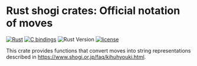 # Rust shogi crates: Official notation of moves
[![Rust](https://github.com/rust-shogi-crates/shogi_official_kifu/actions/workflows/rust.yml/badge.svg?branch=main)](https://github.com/rust-shogi-crates/shogi_official_kifu/actions/workflows/rust.yml?query=branch%3Amain)
[![C bindings](https://github.com/rust-shogi-crates/shogi_official_kifu/actions/workflows/c-bindings.yml/badge.svg?branch=main)](https://github.com/rust-shogi-crates/shogi_official_kifu/actions/workflows/c-bindings.yml?query=branch%3Amain)
![Rust Version](https://img.shields.io/badge/rustc-1.60+-blue.svg)
[![license](https://img.shields.io/badge/license-MIT-blue.svg)](https://opensource.org/licenses/mit-license.php)

This crate provides functions that convert moves into string representations described in <https://www.shogi.or.jp/faq/kihuhyouki.html>.
